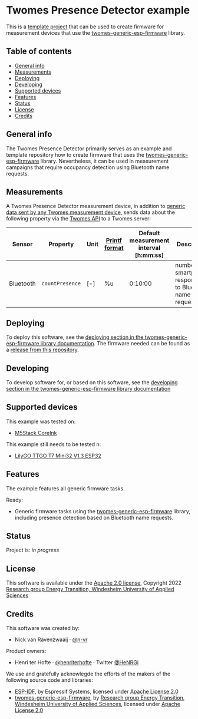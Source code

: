 # Twomes Presence Detector example

This is a [template project](https://github.com/energietransitie/twomes-presence-detector/generate) that can be used to create firmware for measurement devices that use the [twomes-generic-esp-firmware](https://github.com/energietransitie/twomes-generic-esp-firmware) library.

## Table of contents
* [General info](#general-info)
* [Measurements](#measurements)
* [Deploying](#deploying)
* [Developing](#developing) 
* [Supported devices](#supported-devices)
* [Features](#features)
* [Status](#status)
* [License](#license)
* [Credits](#credits)

## General info
The Twomes Presence Detector primarily serves as an example and template repository how to create firmware that uses the [twomes-generic-esp-firmware](https://github.com/energietransitie/twomes-generic-esp-firmware) library. Nevertheless, it can be used in  measurement campaigns that require occupancy detection using Bluetooth name requests.

## Measurements

A Twomes Presence Detector measurement device, in addition to [generic data sent by any Twomes measurement device](https://github.com/energietransitie/twomes-generic-esp-firmware#readme), sends data about the following property via the [Twomes API](https://github.com/energietransitie/twomes-backoffice-api) to a Twomes server:

| Sensor | Property           | Unit | [Printf format](https://en.wikipedia.org/wiki/Printf_format_string) | Default measurement interval \[h:mm:ss\] | Description                            |
|--------|--------------------|------|--------|-------------------|----------------------------------------|
| Bluetooth  | `countPresence`         | [-]   | %u   | 0:10:00           | number of smartphones responding to Bluetooth name request                        |

## Deploying
To deploy this software, see the [deploying section in the twomes-generic-esp-firmware library documentation](https://www.energietransitiewindesheim.nl/twomes-generic-esp-firmware/deploying/prerequisites/). The firmware needed can be found as a [release from this repository](https://github.com/energietransitie/twomes-presence-detector/releases).

## Developing
To develop software for, or based on this software, see the [developing section in the twomes-generic-esp-firmware library documentation](https://www.energietransitiewindesheim.nl/twomes-generic-esp-firmware/starting/prerequisites/)

## Supported devices
This example was tested on:
- [M5Stack CoreInk](https://github.com/m5stack/M5-CoreInk)

This example still needs to be tested n:
- [LilyGO TTGO T7 Mini32 V1.3 ESP32](https://github.com/LilyGO/ESP32-MINI-32-V1.3)

## Features
The example features all generic firmware tasks.

Ready:
* Generic firmware tasks using the [twomes-generic-esp-firmware](https://github.com/energietransitie/twomes-generic-esp-firmware) library, including presence detection based on Bluetooth name requests.

## Status
Project is: _in progress_

## License
This software is available under the [Apache 2.0 license](./LICENSE), Copyright 2022 [Research group Energy Transition, Windesheim University of Applied Sciences](https://windesheim.nl/energietransitie) 

## Credits
This software was created by:
* Nick van Ravenzwaaij · [@n-vr](https://github.com/n-vr)

Product owners:
* Henri ter Hofte · [@henriterhofte](https://github.com/henriterhofte) · Twitter [@HeNRGi](https://twitter.com/HeNRGi)

We use and gratefully acknowlegde the efforts of the makers of the following source code and libraries:
* [ESP-IDF](https://github.com/espressif/esp-idf), by Espressif Systems, licensed under [Apache License 2.0](https://github.com/espressif/esp-idf/blob/9d34a1cd42f6f63b3c699c3fe8ec7216dd56f36a/LICENSE)
* [twomes-generic-esp-firmware](https://github.com/energietransitie/twomes-generic-esp-firmware), by [Research group Energy Transition, Windesheim University of Applied Sciences](https://windesheim.nl/energietransitie), licensed under [Apache License 2.0](https://github.com/energietransitie/twomes-generic-esp-firmware/blob/main/LICENSE.md)
